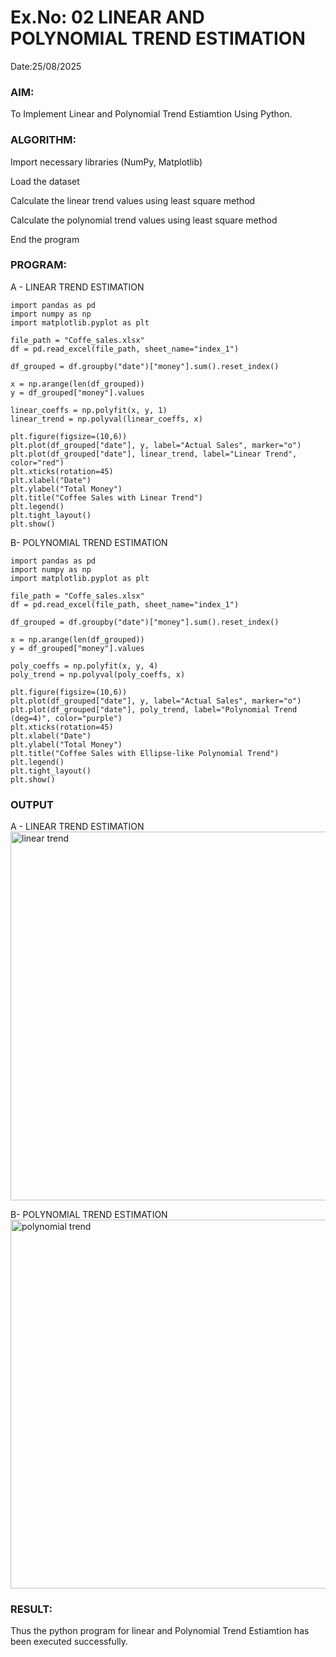 # Ex.No: 02 LINEAR AND POLYNOMIAL TREND ESTIMATION
Date:25/08/2025
### AIM:
To Implement Linear and Polynomial Trend Estiamtion Using Python.

### ALGORITHM:
Import necessary libraries (NumPy, Matplotlib)

Load the dataset

Calculate the linear trend values using least square method

Calculate the polynomial trend values using least square method

End the program
### PROGRAM:
A - LINEAR TREND ESTIMATION
```
import pandas as pd
import numpy as np
import matplotlib.pyplot as plt

file_path = "Coffe_sales.xlsx"
df = pd.read_excel(file_path, sheet_name="index_1")

df_grouped = df.groupby("date")["money"].sum().reset_index()

x = np.arange(len(df_grouped))
y = df_grouped["money"].values

linear_coeffs = np.polyfit(x, y, 1)
linear_trend = np.polyval(linear_coeffs, x)

plt.figure(figsize=(10,6))
plt.plot(df_grouped["date"], y, label="Actual Sales", marker="o")
plt.plot(df_grouped["date"], linear_trend, label="Linear Trend", color="red")
plt.xticks(rotation=45)
plt.xlabel("Date")
plt.ylabel("Total Money")
plt.title("Coffee Sales with Linear Trend")
plt.legend()
plt.tight_layout()
plt.show()

```
B- POLYNOMIAL TREND ESTIMATION
```
import pandas as pd
import numpy as np
import matplotlib.pyplot as plt

file_path = "Coffe_sales.xlsx"
df = pd.read_excel(file_path, sheet_name="index_1")

df_grouped = df.groupby("date")["money"].sum().reset_index()

x = np.arange(len(df_grouped))
y = df_grouped["money"].values

poly_coeffs = np.polyfit(x, y, 4)
poly_trend = np.polyval(poly_coeffs, x)

plt.figure(figsize=(10,6))
plt.plot(df_grouped["date"], y, label="Actual Sales", marker="o")
plt.plot(df_grouped["date"], poly_trend, label="Polynomial Trend (deg=4)", color="purple")
plt.xticks(rotation=45)
plt.xlabel("Date")
plt.ylabel("Total Money")
plt.title("Coffee Sales with Ellipse-like Polynomial Trend")
plt.legend()
plt.tight_layout()
plt.show()

```
### OUTPUT
A - LINEAR TREND ESTIMATION
<img width="989" height="590" alt="linear trend" src="https://github.com/user-attachments/assets/7722821a-a85e-4a53-85dd-b876bdb5a41a" />


B- POLYNOMIAL TREND ESTIMATION
<img width="989" height="590" alt="polynomial trend" src="https://github.com/user-attachments/assets/5f576e0d-bca8-4504-881f-c3823d9f0d2d" />

### RESULT:
Thus the python program for linear and Polynomial Trend Estiamtion has been executed successfully.
